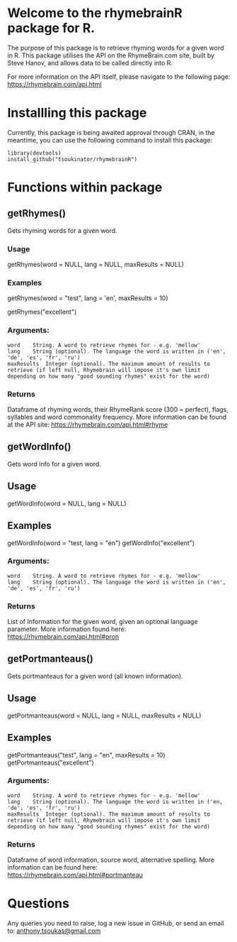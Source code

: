 # Welcome to the rhymebrainR package for R.

The purpose of this package is to retrieve rhyming words for a given word in R.
This package utilises the API on the RhymeBrain.com site, built by Steve Hanov, and allows data to be called directly into R.

For more information on the API itself, please navigate to the following page:
https://rhymebrain.com/api.html

# Installling this package
Currently, this package is being awaited approval through CRAN, in the meantime, you can use the following command to install this package:
```
library(devtools)
install_github("tsoukinator/rhymebrainR")
```

# Functions within package

## getRhymes()
Gets rhyming words for a given word.

### Usage
getRhymes(word = NULL, lang = NULL, maxResults = NULL)

### Examples
getRhymes(word = "test", lang = 'en', maxResults = 10)

getRhymes("excellent")

### Arguments:
```
word	String. A word to retrieve rhymes for - e.g. 'mellow'
lang	String (optional). The language the word is written in ('en', 'de', 'es', 'fr', 'ru')
maxResults	Integer (optional). The maximum amount of results to retrieve (if left null, Rhymebrain will impose it's own limit depending on how many "good sounding rhymes" exist for the word)
```

### Returns
Dataframe of rhyming words, their RhymeRank score (300 = perfect), flags, syllables and word commonality frequency. More information can be found at the API site: <https://rhymebrain.com/api.html#rhyme>

## getWordInfo()
Gets word info for a given word.

## Usage
getWordInfo(word = NULL, lang = NULL)

## Examples
getWordInfo(word = "test, lang = "en")
getWordInfo("excellent")

### Arguments:
```
word	String. A word to retrieve rhymes for - e.g. 'mellow'
lang	String (optional). The language the word is written in ('en', 'de', 'es', 'fr', 'ru')
```

### Returns
List of Information for the given word, given an optional language parameter. More information found here: <https://rhymebrain.com/api.html#pron>

## getPortmanteaus()
Gets portmanteaus for a given word (all known information).

## Usage
getPortmanteaus(word = NULL, lang = NULL, maxResults = NULL)

## Examples
getPortmanteaus("test", lang = "en", maxResults = 10)
getPortmanteaus("excellent")

### Arguments:
```
word	String. A word to retrieve rhymes for - e.g. 'mellow'
lang	String (optional). The language the word is written in ('en, 'de', 'es', 'fr', 'ru')
maxResults	Integer (optional). The maximum amount of results to retrieve (if left null, Rhymebrain will impose it's own limit depending on how many "good sounding rhymes" exist for the word)
```

### Returns
Dataframe of word information, source word, alternative spelling. More information can be found here: <https://rhymebrain.com/api.html#portmanteau>


# Questions
Any queries you need to raise, log a new issue in GitHub, or send an email to: anthony.tsoukas@gmail.com
